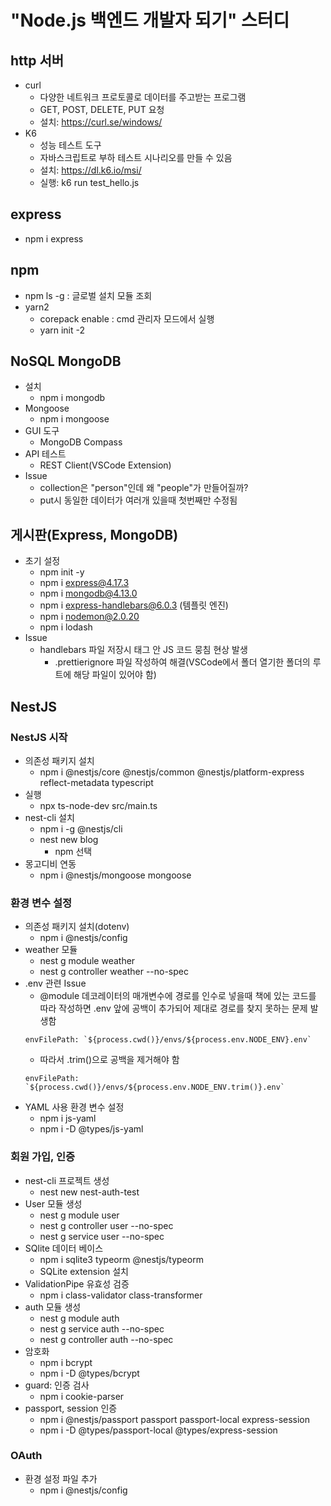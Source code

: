 # "Node.js 백엔드 개발자 되기" 스터디
## http 서버
+ curl
  + 다양한 네트워크 프로토콜로 데이터를 주고받는 프로그램
  + GET, POST, DELETE, PUT 요청
  + 설치: https://curl.se/windows/
+ K6
  + 성능 테스트 도구
  + 자바스크립트로 부하 테스트 시나리오를 만들 수 있음
  + 설치: https://dl.k6.io/msi/
  + 실행: k6 run test_hello.js

## express
+ npm i express

## npm
+ npm ls -g : 글로벌 설치 모듈 조회
+ yarn2
  + corepack enable : cmd 관리자 모드에서 실행
  + yarn init -2

## NoSQL MongoDB
+ 설치
  + npm i mongodb
+ Mongoose
  + npm i mongoose
+ GUI 도구
  + MongoDB Compass
+ API 테스트
  + REST Client(VSCode Extension)
+ Issue
  + collection은 "person"인데 왜 "people"가 만들어질까?
  + put시 동일한 데이터가 여러개 있을때 첫번째만 수정됨

## 게시판(Express, MongoDB)
+ 초기 설정
  + npm init -y
  + npm i express@4.17.3
  + npm i mongodb@4.13.0
  + npm i express-handlebars@6.0.3 (템플릿 엔진)
  + npm i nodemon@2.0.20
  + npm i lodash
+ Issue
  + handlebars 파일 저장시 <script></script> 태그 안 JS 코드 뭉침 현상 발생
    + .prettierignore 파일 작성하여 해결(VSCode에서 폴더 열기한 폴더의 루트에 해당 파일이 있어야 함)  

## NestJS
### NestJS 시작
+ 의존성 패키지 설치
  + npm i @nestjs/core @nestjs/common @nestjs/platform-express reflect-metadata typescript
+ 실행
  + npx ts-node-dev src/main.ts
+ nest-cli 설치
  + npm i -g @nestjs/cli
  + nest new blog
    + npm 선택
+ 몽고디비 연동
  + npm i @nestjs/mongoose mongoose
### 환경 변수 설정
+ 의존성 패키지 설치(dotenv)
  + npm i @nestjs/config
+ weather 모듈
  + nest g module weather
  + nest g controller weather --no-spec
+ .env 관련 Issue
  + @module 데코레이터의 매개변수에 경로를 인수로 넣을때 책에 있는 코드를 따라 작성하면 .env 앞에 공백이 추가되어 제대로 경로를 찾지 못하는 문제 발생함
  ```
  envFilePath: `${process.cwd()}/envs/${process.env.NODE_ENV}.env`
  ```
  + 따라서 .trim()으로 공백을 제거해야 함
  ```
  envFilePath: `${process.cwd()}/envs/${process.env.NODE_ENV.trim()}.env`
  ```
+ YAML 사용 환경 변수 설정
  + npm i js-yaml
  + npm i -D @types/js-yaml
### 회원 가입, 인증
+ nest-cli 프로젝트 생성
  + nest new nest-auth-test
+ User 모듈 생성
  + nest g module user
  + nest g controller user --no-spec
  + nest g service user --no-spec
+ SQlite 데이터 베이스
  + npm i sqlite3 typeorm @nestjs/typeorm
  + SQLite extension 설치
+ ValidationPipe 유효성 검증
  + npm i class-validator class-transformer
+ auth 모듈 생성
  + nest g module auth
  + nest g service auth --no-spec
  + nest g controller auth --no-spec
+ 암호화
  + npm i bcrypt
  + npm i -D @types/bcrypt
+ guard: 인증 검사
  + npm i cookie-parser
+ passport, session 인증
  + npm i @nestjs/passport passport passport-local express-session
  + npm i -D @types/passport-local @types/express-session
### OAuth
+ 환경 설정 파일 추가
  + npm i @nestjs/config
